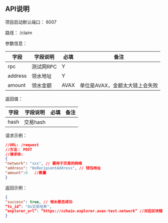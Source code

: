## API说明

项目启动默认端口： 6007

路径： /claim

参数信息：

| 字段    | 字段说明  | 必填 | 备注                              |
| ------- | --------- | ---- | --------------------------------- |
| rpc     | 测试网RPC | Y    |                                   |
| address | 领水地址  | Y    |                                   |
| amount  | 领水金额  | AVAX     | 单位是AVAX，金额太大链上会失败 |

返回值：

| 字段 | 字段说明 | 必填 | 备注 |
| ---- | -------- | ---- | ---- |
| hash | 交易hash |      |      |

请求示例：

```json
//URL: /request
//方法： POST
//请求体: 
{
"network": "xxx", // 要用于交易的网络
"address": "0xRecipientAddress", // 钱包地址
"amount":0   //数量
}


```

返回示例：

```json
{
"success": true, // 领水是否成功
“tx_id”: "0x交易哈希", 
“explorer_url”: “https://cchain.explorer.avax-test.network” //对应区块链浏览器地址
}
```



